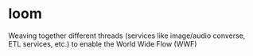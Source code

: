 # loom
Weaving together different threads (services like image/audio converse, ETL services, etc.) to enable the World Wide Flow (WWF)
